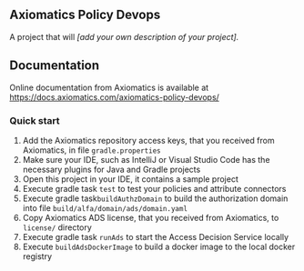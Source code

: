 ## Axiomatics Policy Devops

A project that will _[add your own description of your project]._

## Documentation

Online documentation from Axiomatics is available at https://docs.axiomatics.com/axiomatics-policy-devops/

### Quick start

1. Add the Axiomatics repository access keys, that you received from Axiomatics, in file `gradle.properties`
2. Make sure your IDE, such as IntelliJ or Visual Studio Code has the necessary plugins for Java and Gradle projects
3. Open this project in your IDE, it contains a sample project
4. Execute gradle task `test` to test your policies and attribute connectors
5. Execute gradle task`buildAuthzDomain` to build the authorization domain into file `build/alfa/domain/ads/domain.yaml`
6. Copy Axiomatics ADS license, that you received from Axiomatics, to `license/` directory
7. Execute gradle task `runAds` to start the Access Decision Service locally
8. Execute `buildAdsDockerImage` to build a docker image to the local docker registry
